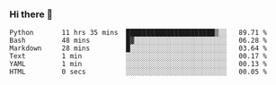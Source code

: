 ### Hi there 👋

<!--START_SECTION:waka-->

```text
Python       11 hrs 35 mins  ██████████████████████▒░░   89.71 %
Bash         48 mins         █▓░░░░░░░░░░░░░░░░░░░░░░░   06.28 %
Markdown     28 mins         █░░░░░░░░░░░░░░░░░░░░░░░░   03.64 %
Text         1 min           ░░░░░░░░░░░░░░░░░░░░░░░░░   00.17 %
YAML         1 min           ░░░░░░░░░░░░░░░░░░░░░░░░░   00.13 %
HTML         0 secs          ░░░░░░░░░░░░░░░░░░░░░░░░░   00.05 %
```

<!--END_SECTION:waka-->
